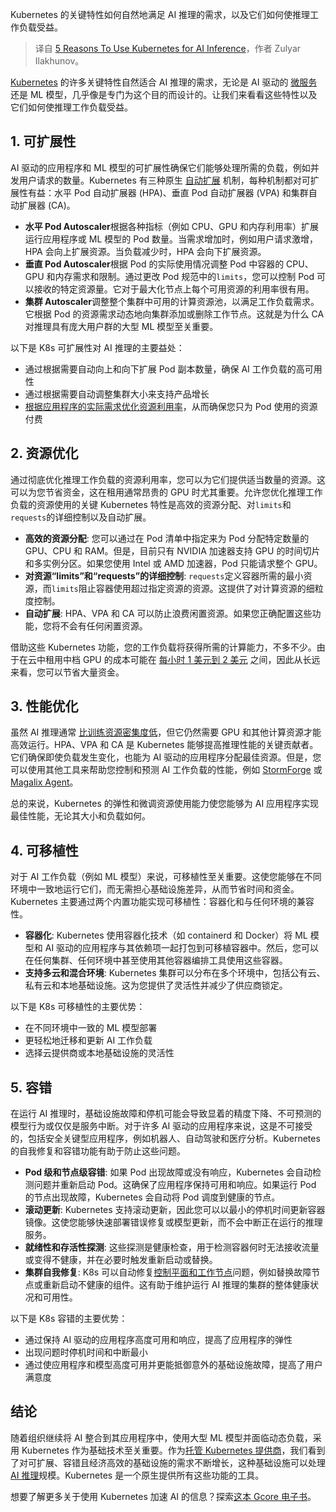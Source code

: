 
<!--
title: 使用Kubernetes进行AI推理的5个理由
cover: https://cdn.thenewstack.io/media/2024/07/c0e31aee-image1-2.png
-->

Kubernetes 的关键特性如何自然地满足 AI 推理的需求，以及它们如何使推理工作负载受益。

> 译自 [5 Reasons To Use Kubernetes for AI Inference](https://thenewstack.io/5-reasons-to-use-kubernetes-for-ai-inference/)，作者 Zulyar Ilakhunov。

[Kubernetes](https://thenewstack.io/kubernetes/) 的许多关键特性自然适合 AI 推理的需求，无论是 AI 驱动的 [微服务](https://thenewstack.io/microservices/) 还是 ML 模型，几乎像是专门为这个目的而设计的。让我们来看看这些特性以及它们如何使推理工作负载受益。

## 1. 可扩展性

AI 驱动的应用程序和 ML 模型的可扩展性确保它们能够处理所需的负载，例如并发用户请求的数量。Kubernetes 有三种原生 [自动扩展](https://thenewstack.io/kubernetes-autoscaling-keda-moves-into-cncf-incubation/) 机制，每种机制都对可扩展性有益：水平 Pod 自动扩展器 (HPA)、垂直 Pod 自动扩展器 (VPA) 和集群自动扩展器 (CA)。

- **水平 Pod Autoscaler**根据各种指标（例如 CPU、GPU 和内存利用率）扩展运行应用程序或 ML 模型的 Pod 数量。当需求增加时，例如用户请求激增，HPA 会向上扩展资源。当负载减少时，HPA 会向下扩展资源。
- **垂直 Pod Autoscaler**根据 Pod 的实际使用情况调整 Pod 中容器的 CPU、GPU 和内存需求和限制。通过更改 Pod 规范中的`limits`，您可以控制 Pod 可以接收的特定资源量。它对于最大化节点上每个可用资源的利用率很有用。
- **集群 Autoscaler**调整整个集群中可用的计算资源池，以满足工作负载需求。它根据 Pod 的资源需求动态地向集群添加或删除工作节点。这就是为什么 CA 对推理具有庞大用户群的大型 ML 模型至关重要。

以下是 K8s 可扩展性对 AI 推理的主要益处：

- 通过根据需要自动向上和向下扩展 Pod 副本数量，确保 AI 工作负载的高可用性
- 通过根据需要自动调整集群大小来支持产品增长
- [根据应用程序的实际需求优化资源利用率](https://thenewstack.io/the-next-frontier-for-aiops-application-optimization/)，从而确保您只为 Pod 使用的资源付费

## 2. 资源优化

通过彻底优化推理工作负载的资源利用率，您可以为它们提供适当数量的资源。这可以为您节省资金，这在租用通常昂贵的 GPU 时尤其重要。允许您优化推理工作负载的资源使用的关键 Kubernetes 特性是高效的资源分配、对`limits`和`requests`的详细控制以及自动扩展。

- **高效的资源分配**: 您可以通过在 Pod 清单中指定来为 Pod 分配特定数量的 GPU、CPU 和 RAM。但是，目前只有 NVIDIA 加速器支持 GPU 的时间切片和多实例分区。如果您使用 Intel 或 AMD 加速器，Pod 只能请求整个 GPU。
- **对资源“limits”和“requests”的详细控制**: `requests`定义容器所需的最小资源，而`limits`阻止容器使用超过指定资源的资源。这提供了对计算资源的细粒度控制。
- **自动扩展**: HPA、VPA 和 CA 可以防止浪费闲置资源。如果您正确配置这些功能，您将不会有任何闲置资源。

借助这些 Kubernetes 功能，您的工作负载将获得所需的计算能力，不多不少。由于在云中租用中档 GPU 的成本可能在 [每小时 1 美元到 2 美元](https://getdeploying.com/reference/cloud-gpu) 之间，因此从长远来看，您可以节省大量资金。

## 3. 性能优化

虽然 AI 推理通常 [比训练资源密集度低](https://thenewstack.io/managed-k8s-with-gpu-worker-nodes-for-faster-ai-ml-inference/)，但它仍然需要 GPU 和其他计算资源才能高效运行。HPA、VPA 和 CA 是 Kubernetes 能够提高推理性能的关键贡献者。它们确保即使负载发生变化，也能为 AI 驱动的应用程序分配最佳资源。但是，您可以使用其他工具来帮助您控制和预测 AI 工作负载的性能，例如 [StormForge](https://www.stormforge.io/) 或 [Magalix Agent](https://github.com/MagalixCorp/magalix-agent)。

总的来说，Kubernetes 的弹性和微调资源使用能力使您能够为 AI 应用程序实现最佳性能，无论其大小和负载如何。

## 4. 可移植性

对于 AI 工作负载（例如 ML 模型）来说，可移植性至关重要。这使您能够在不同环境中一致地运行它们，而无需担心基础设施差异，从而节省时间和资金。Kubernetes 主要通过两个内置功能实现可移植性：容器化和与任何环境的兼容性。

- **容器化**: Kubernetes 使用容器化技术（如 containerd 和 Docker）将 ML 模型和 AI 驱动的应用程序与其依赖项一起打包到可移植容器中。然后，您可以在任何集群、任何环境中甚至使用其他容器编排工具使用这些容器。
- **支持多云和混合环境**: Kubernetes 集群可以分布在多个环境中，包括公有云、私有云和本地基础设施。这为您提供了灵活性并减少了供应商锁定。

以下是 K8s 可移植性的主要优势：

- 在不同环境中一致的 ML 模型部署
- 更轻松地迁移和更新 AI 工作负载
- 选择云提供商或本地基础设施的灵活性

## 5. 容错

在运行 AI 推理时，基础设施故障和停机可能会导致显着的精度下降、不可预测的模型行为或仅仅是服务中断。对于许多 AI 驱动的应用程序来说，这是不可接受的，包括安全关键型应用程序，例如机器人、自动驾驶和医疗分析。Kubernetes 的自我修复和容错功能有助于防止这些问题。

- **Pod 级和节点级容错**: 如果 Pod 出现故障或没有响应，Kubernetes 会自动检测问题并重新启动 Pod。这确保了应用程序保持可用和响应。如果运行 Pod 的节点出现故障，Kubernetes 会自动将 Pod 调度到健康的节点。
- **滚动更新**: Kubernetes 支持滚动更新，因此您可以以最小的停机时间更新容器镜像。这使您能够快速部署错误修复或模型更新，而不会中断正在运行的推理服务。
- **就绪性和存活性探测**: 这些探测是健康检查，用于检测容器何时无法接收流量或变得不健康，并在必要时触发重新启动或替换。
- **集群自我修复**: K8s 可以自动修复[控制平面和工作节点](https://thenewstack.io/how-many-nodes-for-your-kubernetes-control-plane/)问题，例如替换故障节点或重新启动不健康的组件。这有助于维护运行 AI 推理的集群的整体健康状况和可用性。

以下是 K8s 容错的主要优势：

- 通过保持 AI 驱动的应用程序高度可用和响应，提高了应用程序的弹性
- 出现问题时停机时间和中断最小
- 通过使应用程序和模型高度可用并更能抵御意外的基础设施故障，提高了用户满意度

## 结论

随着组织继续将 AI 整合到其应用程序中，使用大型 ML 模型并面临动态负载，采用 Kubernetes 作为基础技术至关重要。作为[托管 Kubernetes 提供商](https://gcore.com/cloud/managed-kubernetes)，我们看到了对可扩展、容错且经济高效的基础设施的需求不断增长，这种基础设施可以处理[AI 推理](https://gcore.com/inference-at-the-edge)规模。Kubernetes 是一个原生提供所有这些功能的工具。

想要了解更多关于使用 Kubernetes 加速 AI 的信息？探索[这本 Gcore 电子书](https://gcore.com/library/accelerating-ai-k8s)。

